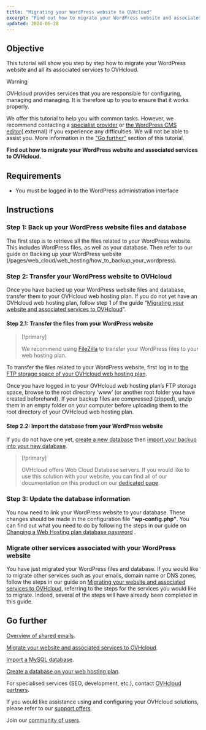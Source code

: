 ```yaml
---
title: "Migrating your WordPress website to OVHcloud"
excerpt: "Find out how to migrate your WordPress website and associated services to OVHcloud"
updated: 2024-06-28
---
```


## Objective

This tutorial will show you step by step how to migrate your WordPress website and all its associated services to OVHcloud.

> [!warning]
>
> OVHcloud provides services that you are responsible for configuring, managing and managing. It is therefore up to you to ensure that it works properly.
>
> We offer this tutorial to help you with common tasks. However, we recommend contacting a [specialist provider](/links/partner) or [the WordPress CMS editor](https://wordpress.com/support/){.external} if you experience any difficulties. We will not be able to assist you. More information in the ["Go further"](#go-further) section of this tutorial.
>

**Find out how to migrate your WordPress website and associated services to OVHcloud.**

## Requirements

- You must be logged in to the WordPress administration interface

## Instructions

### Step 1: Back up your WordPress website files and database

The first step is to retrieve all the files related to your WordPress website. This includes WordPress files, as well as your database. Then refer to our guide on Backing up your WordPress website (/pages/web_cloud/web_hosting/how_to_backup_your_wordpress).

### Step 2: Transfer your WordPress website to OVHcloud

Once you have backed up your WordPress website files and database, transfer them to your OVHcloud web hosting plan. If you do not yet have an OVHcloud web hosting plan, follow step 1 of the guide “[Migrating your website and associated services to OVHcloud](/pages/web_cloud/web_hosting/hosting_migrating_to_ovh)”.

#### Step 2.1: Transfer the files from your WordPress website

> [!primary]
>
> We recommend using [FileZilla](/pages/web_cloud/web_hosting/ftp_filezilla_user_guide) to transfer your WordPress files to your web hosting plan.
>

To transfer the files related to your WordPress website, first log in to [the FTP storage space of your OVHcloud web hosting plan](/pages/web_cloud/web_hosting/ftp_connection).

Once you have logged in to your OVHcloud web hosting plan’s FTP storage space, browse to the root directory ‘www’ (or another root folder you have created beforehand). If your backup files are compressed (zipped), unzip them in an empty folder on your computer before uploading them to the root directory of your OVHcloud web hosting plan.

#### Step 2.2: Import the database from your WordPress website

If you do not have one yet, [create a new database](/pages/web_cloud/web_hosting/sql_create_database) then [import your backup into your new database](/pages/web_cloud/web_hosting/sql_importing_mysql_database).

> [!primary]
>
> OVHcloud offers Web Cloud Database servers. If you would like to use this solution with your website, you can find all of our documentation on this product on our [dedicated page](/links/web/databases).
>

### Step 3: Update the database information

You now need to link your WordPress website to your database. These changes should be made in the configuration file **“wp-config.php”**. You can find out what you need to do by following the steps in our guide on [Changing a Web Hosting plan database password](/pages/web_cloud/web_hosting/sql_change_password) .

### Migrate other services associated with your WordPress website

You have just migrated your WordPress files and database. If you would like to migrate other services such as your emails, domain name or DNS zones, follow the steps in our guide on [Migrating your website and associated services to OVHcloud](/pages/web_cloud/web_hosting/hosting_migrating_to_ovh), referring to the steps for the services you would like to migrate. Indeed, several of the steps will have already been completed in this guide.

## Go further <a name="go-further"></a>

[Overview of shared emails](/pages/web_cloud/email_and_collaborative_solutions/mx_plan/email_generalities).

[Migrate your website and associated services to OVHcloud](/pages/web_cloud/web_hosting/hosting_migrating_to_ovh).

[Import a MySQL database](/pages/web_cloud/web_hosting/sql_importing_mysql_database).

[Create a database on your web hosting plan](/pages/web_cloud/web_hosting/sql_create_database).
 
For specialised services (SEO, development, etc.), contact [OVHcloud partners](/links/partner).
 
If you would like assistance using and configuring your OVHcloud solutions, please refer to our [support offers](/links/support).
 
Join our [community of users](/links/community).
